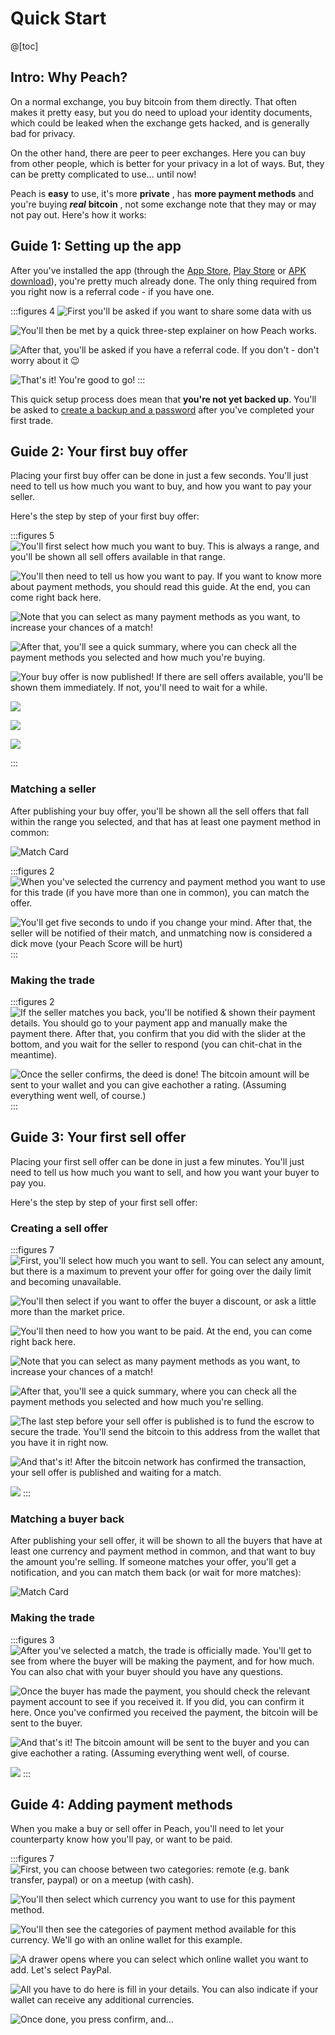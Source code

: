 # Quick Start

@[toc]

## Intro: Why Peach?

On a normal exchange, you buy bitcoin from them directly. That often makes it pretty easy, but you do need to upload your identity documents, which could be leaked when the exchange gets hacked, and is generally bad for privacy.

On the other hand, there are peer to peer exchanges. Here you can buy from other people, which is better for your privacy in a lot of ways. But, they can be pretty complicated to use… until now!

Peach is **easy** to use, it's more **private** , has **more payment methods** and you're buying _**real**_ **bitcoin** , not some exchange note that they may or may not pay out. Here's how it works:

## Guide 1: Setting up the app

After you've installed the app (through the [App Store]($iosUrl$), [Play Store]($androidUrl$) or [APK download](/apk/)), you're pretty much already done.
The only thing required from you right now is a referral code - if you have one.

:::figures 4
![First you'll be asked if you want to share some data with us](/img/faq/quickstart/onboarding/usage-data.png)

![You'll then be met by a quick three-step explainer on how Peach works.](/img/faq/quickstart/onboarding/1.png)

![After that, you'll be asked if you have a referral code. If you don't - don't worry about it 😉](/img/faq/quickstart/onboarding/new.png)

![That's it! You're good to go!](/img/faq/quickstart/onboarding/created.png)
:::

This quick setup process does mean that **you're not yet backed up**. You'll be asked to [create a backup and a password](/faq/account/#how-should-i-store-my-backup) after you've completed your first trade.

## Guide 2: Your first buy offer

Placing your first buy offer can be done in just a few seconds. You'll just need to tell us how much you want to buy, and how you want to pay your seller.

Here's the step by step of your first buy offer:

:::figures 5
![You'll first select how much you want to buy. This is always a range, and you'll be shown all sell offers available in that range.](/img/faq/quickstart/buy/BuyOffer1.png)

![You'll then need to tell us how you want to pay. If you want to know more about payment methods, you should [read this guide](#guide-4-adding-payment-methods). At the end, you can come right back here.](/img/faq/quickstart/buy/BuyOffer2.png)

![Note that you can select as many payment methods as you want, to increase your chances of a match!](/img/faq/quickstart/buy/BuyOffer3.png)

![After that, you'll see a quick summary, where you can check all the payment methods you selected and how much you're buying.](/img/faq/quickstart/buy/BuyOffer4.png)

![Your buy offer is now published! If there are sell offers available, you'll be shown them immediately. If not, you'll need to wait for a while.](/img/faq/quickstart/buy/BuyOffer5.png)

![](/img/faq/quickstart/buy/BuyOffer6.png)

![](/img/faq/quickstart/buy/BuyOffer7.png)

![](/img/faq/quickstart/buy/BuyOffer8.png)

:::

### Matching a seller

After publishing your buy offer, you'll be shown all the sell offers that fall within the range you selected, and that has at least one payment method in common:

![Match Card](/img/faq/quickstart/buy/MatchCardExplainer.png)

:::figures 2
![When you've selected the currency and payment method you want to use for this trade (if you have more than one in common), you can match the offer.](/img/faq/quickstart/matchseller/MatchSeller1.png)

![You'll get five seconds to undo if you change your mind. After that, the seller will be notified of their match, and unmatching now is considered a dick move (your Peach Score will be hurt)](/img/faq/quickstart/matchseller/MatchSeller2.png)
:::

### Making the trade

:::figures 2
![If the seller matches you back, you'll be notified & shown their payment details. You should go to your payment app and manually make the payment there. After that, you confirm that you did with the slider at the bottom, and you wait for the seller to respond (you can chit-chat in the meantime).](/img/faq/quickstart/matchseller/MatchSeller3.png)

![Once the seller confirms, the deed is done! The bitcoin amount will be sent to your wallet and you can give eachother a rating. (Assuming everything went well, of course.)](/img/faq/quickstart/matchseller/MatchSeller4.png)
:::

## Guide 3: Your first sell offer

Placing your first sell offer can be done in just a few minutes. You'll just need to tell us how much you want to sell, and how you want your buyer to pay you.

Here's the step by step of your first sell offer:

### Creating a sell offer

:::figures 7
![First, you'll select how much you want to sell. You can select any amount, but there is a maximum to prevent your offer for going over the daily limit and becoming unavailable.](/img/faq/quickstart/sell/SellStep01.png)

![You'll then select if you want to offer the buyer a discount, or ask a little more than the market price.](/img/faq/quickstart/sell/SellStep02.png)

![You'll then need to how you want to be paid. At the end, you can come right back here.](/img/faq/quickstart/sell/SellStep03.png)

![Note that you can select as many payment methods as you want, to increase your chances of a match!](/img/faq/quickstart/sell/SellStep04.png)

![After that, you'll see a quick summary, where you can check all the payment methods you selected and how much you're selling.](/img/faq/quickstart/sell/SellStep05.png)

![The last step before your sell offer is published is to fund the escrow to secure the trade. You'll send the bitcoin to this address from the wallet that you have it in right now.](/img/faq/quickstart/sell/SellStep06.png)

![And that's it! After the bitcoin network has confirmed the transaction, your sell offer is published and waiting for a match.](/img/faq/quickstart/sell/SellStep07.png)

![](/img/faq/quickstart/sell/SellStep08.png)
:::

### Matching a buyer back

After publishing your sell offer, it will be shown to all the buyers that have at least one currency and payment method in common, and that want to buy the amount you're selling. If someone matches your offer, you'll get a notification, and you can match them back (or wait for more matches):

![Match Card](/img/faq/quickstart/sell/MatchCardExplainer1.png)

### Making the trade

:::figures 3
![After you've selected a match, the trade is officially made. You'll get to see from where the buyer will be making the payment, and for how much. You can also chat with your buyer should you have any questions.](/img/faq/quickstart/sell/MakingTheTrade1.png)

![Once the buyer has made the payment, you should check the relevant payment account to see if you received it. If you did, you can confirm it here. Once you've confirmed you received the payment, the bitcoin will be sent to the buyer.](/img/faq/quickstart/sell/MakingTheTrade2.png)

![And that's it! The bitcoin amount will be sent to the buyer and you can give eachother a rating. (Assuming everything went well, of course.](/img/faq/quickstart/sell/MakingTheTrade3.png)

![]((/img/faq/quickstart/sell/MakingTheTrade4.png))
:::

## Guide 4: Adding payment methods

When you make a buy or sell offer in Peach, you'll need to let your counterparty know how you'll pay, or want to be paid.

:::figures 7
![First, you can choose between two categories: **remote** (e.g. bank transfer, paypal) or on a **meetup** (with cash).](/img/faq/quickstart/add-payment-method/AddPM01.png)

![You'll then select which currency you want to use for this payment method.](/img/faq/quickstart/add-payment-method/AddPM02.png)

![You'll then see the categories of payment method available for this currency. We'll go with an online wallet for this example.](/img/faq/quickstart/add-payment-method/AddPM03.png)

![A drawer opens where you can select which online wallet you want to add. Let's select PayPal.](/img/faq/quickstart/add-payment-method/AddPM04.png)

![All you have to do here is fill in your details. You can also indicate if your wallet can receive any additional currencies.](/img/faq/quickstart/add-payment-method/AddPM05.png)

![Once done, you press confirm, and…](/img/faq/quickstart/add-payment-method/AddPM06.png)
